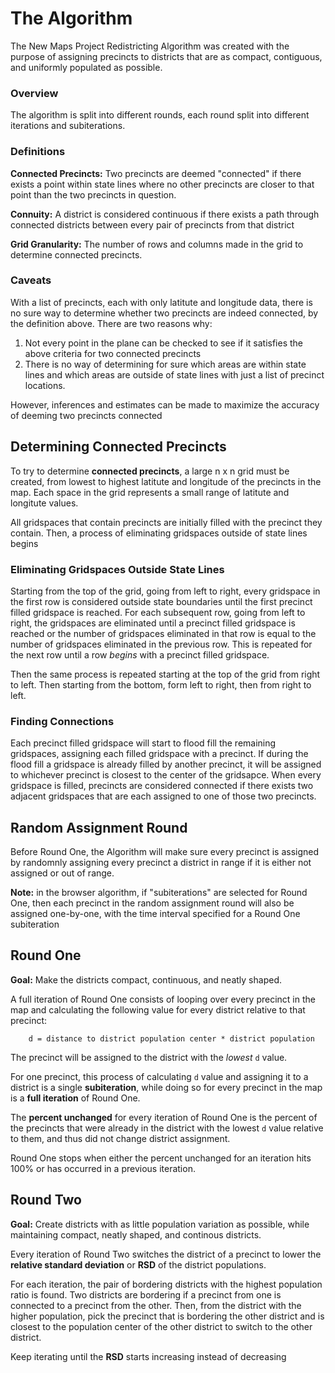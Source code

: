 # The Algorithm

The New Maps Project Redistricting Algorithm was created with the purpose of assigning precincts to districts that are as compact, contiguous, and uniformly populated as possible.

### Overview

The algorithm is split into different rounds, each round split into different iterations and subiterations.

### Definitions

**Connected Precincts:** Two precincts are deemed "connected" if there exists a point within state lines where no other precincts are closer to that point than the two precincts in question.

**Connuity:** A district is considered continuous if there exists a path through connected districts between every pair of precincts from that district

**Grid Granularity:** The number of rows and columns made in the grid to determine connected precincts.

### Caveats

With a list of precincts, each with only latitute and longitude data, there is no sure way to determine whether two precincts are indeed connected, by the definition above. There are two reasons why:

1. Not every point in the plane can be checked to see if it satisfies the above criteria for two connected precincts
2. There is no way of determining for sure which areas are within state lines and which areas are outside of state lines with just a list of precinct locations.

However, inferences and estimates can be made to maximize the accuracy of deeming two precincts connected


## Determining Connected Precincts

To try to determine **connected precincts**, a large n x n grid must be created, from lowest to highest latitute and longitude of the precincts in the map. Each space in the grid represents a small range of latitute and longitute values.

All gridspaces that contain precincts are initially filled with the precinct they contain. Then, a process of eliminating gridspaces outside of state lines begins

### Eliminating Gridspaces Outside State Lines

Starting from the top of the grid, going from left to right, every gridspace in the first row is considered outside state boundaries until the first precinct filled gridspace is reached. For each subsequent row, going from left to right, the gridspaces are eliminated until a precinct filled gridspace is reached or the number of gridspaces eliminated in that row is equal to the number of gridspaces eliminated in the previous row. This is repeated for the next row until a row *begins* with a precinct filled gridspace. 

Then the same process is repeated starting at the top of the grid from right to left. Then starting from the bottom, form left to right, then from right to left. 

### Finding Connections

Each precinct filled gridspace will start to flood fill the remaining gridspaces, assigning each filled gridspace with a precinct. If during the flood fill a gridspace is already filled by another precinct, it will be assigned to whichever precinct is closest to the center of the gridsapce. When every gridspace is filled, precincts are considered connected if there exists two adjacent gridspaces that are each assigned to one of those two precincts.

## Random Assignment Round

Before Round One, the Algorithm will make sure every precinct is assigned by randomnly assigning every precinct a district in range if it is either not assigned or out of range.

**Note:** in the browser algorithm, if "subiterations" are selected for Round One, then each precinct in the random assignment round will also be assigned one-by-one, with the time interval specified for a Round One subiteration

## Round One

**Goal:** Make the districts compact, continuous, and neatly shaped.

A full iteration of Round One consists of looping over every precinct in the map and calculating the following value for every district relative to that precinct:

```
    d = distance to district population center * district population
```

The precinct will be assigned to the district with the *lowest* `d` value.

For one precinct, this process of calculating `d` value and assigning it to a district is a single **subiteration**, while doing so for every precinct in the map is a **full iteration** of Round One. 

The **percent unchanged** for every iteration of Round One is the percent of the precincts that were already in the district with the lowest `d` value relative to them, and thus did not change district assignment. 

Round One stops when either the percent unchanged for an iteration hits 100% or has occurred in a previous iteration. 

## Round Two

**Goal:** Create districts with as little population variation as possible, while maintaining compact, neatly shaped, and continous districts.

Every iteration of Round Two switches the district of a precinct to lower the **relative standard deviation** or **RSD** of the district populations. 

For each iteration, the pair of bordering districts with the highest population ratio is found. Two districts are bordering if a precinct from one is connected to a precinct from the other. Then, from the district with the higher population, pick the precinct that is bordering the other district and is closest to the population center of the other district to switch to the other district.

Keep iterating until the **RSD** starts increasing instead of decreasing